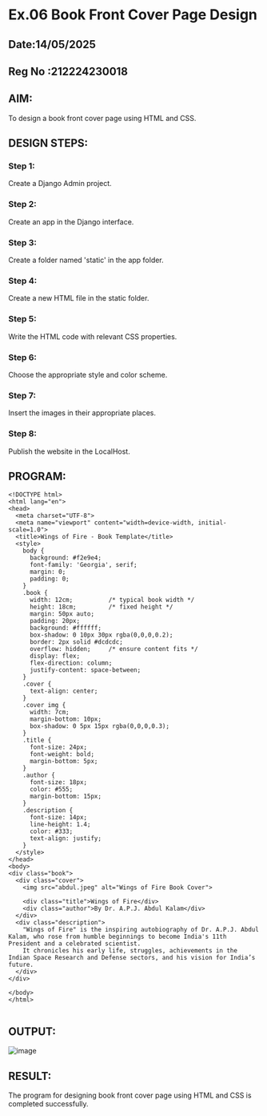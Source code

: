 # Ex.06 Book Front Cover Page Design
## Date:14/05/2025
## Reg No :212224230018

## AIM:
To design a book front cover page using HTML and CSS.

## DESIGN STEPS:

### Step 1:
Create a Django Admin project.

### Step 2:
Create an app in the Django interface.

### Step 3:
Create a folder named 'static' in the app folder.

### Step 4:
Create a new HTML file in the static folder.

### Step 5:
Write the HTML code with relevant CSS properties.

### Step 6:
Choose the appropriate style and color scheme.

### Step 7:
Insert the images in their appropriate places.

### Step 8:
Publish the website in the LocalHost.

## PROGRAM:
```
<!DOCTYPE html>
<html lang="en">
<head>
  <meta charset="UTF-8">
  <meta name="viewport" content="width=device-width, initial-scale=1.0">
  <title>Wings of Fire - Book Template</title>
  <style>
    body {
      background: #f2e9e4;
      font-family: 'Georgia', serif;
      margin: 0;
      padding: 0;
    }
    .book {
      width: 12cm;          /* typical book width */
      height: 18cm;         /* fixed height */
      margin: 50px auto;
      padding: 20px;
      background: #ffffff;
      box-shadow: 0 10px 30px rgba(0,0,0,0.2);
      border: 2px solid #dcdcdc;
      overflow: hidden;     /* ensure content fits */
      display: flex;
      flex-direction: column;
      justify-content: space-between;
    }
    .cover {
      text-align: center;
    }
    .cover img {
      width: 7cm;
      margin-bottom: 10px;
      box-shadow: 0 5px 15px rgba(0,0,0,0.3);
    }
    .title {
      font-size: 24px;
      font-weight: bold;
      margin-bottom: 5px;
    }
    .author {
      font-size: 18px;
      color: #555;
      margin-bottom: 15px;
    }
    .description {
      font-size: 14px;
      line-height: 1.4;
      color: #333;
      text-align: justify;
    }
  </style>
</head>
<body>
<div class="book">
  <div class="cover">
    <img src="abdul.jpeg" alt="Wings of Fire Book Cover">
    
    <div class="title">Wings of Fire</div>
    <div class="author">By Dr. A.P.J. Abdul Kalam</div>
  </div>
  <div class="description">
    "Wings of Fire" is the inspiring autobiography of Dr. A.P.J. Abdul Kalam, who rose from humble beginnings to become India's 11th President and a celebrated scientist. 
    It chronicles his early life, struggles, achievements in the Indian Space Research and Defense sectors, and his vision for India’s future.
  </div>
</div>

</body>
</html>


```

## OUTPUT:
![image](https://github.com/user-attachments/assets/7508456d-6eee-4998-9a7d-207cd3ac8cdb)

## RESULT:
The program for designing book front cover page using HTML and CSS is completed successfully.

